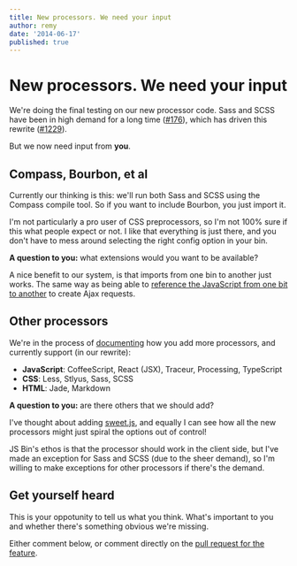 ```yaml
---
title: New processors. We need your input
author: remy
date: '2014-06-17'
published: true
---
```

# New processors. We need your input

We're doing the final testing on our new processor code. Sass and SCSS have been in high demand for a long time ([#176](https://github.com/jsbin/jsbin/issues/176)), which has driven this rewrite ([#1229](https://github.com/jsbin/jsbin/pull/1229)).

But we now need input from **you**.

## Compass, Bourbon, et al

Currently our thinking is this: we'll run both Sass and SCSS using the Compass compile tool. So if you want to include Bourbon, you just import it.

I'm not particularly a pro user of CSS preprocessors, so I'm not 100% sure if this what people expect or not. I like that everything is just there, and you don't have to mess around selecting the right config option in your bin.

**A question to you:** what extensions would you want to be available?

A nice benefit to our system, is that imports from one bin to another just works. The same way as being able to [reference the JavaScript from one bit to another](/help/linking-bins) to create Ajax requests.

## Other processors

We're in the process of [documenting](/help/adding-processors) how you add more processors, and currently support (in our rewrite):

* **JavaScript**: CoffeeScript, React (JSX), Traceur, Processing, TypeScript
* **CSS**: Less, Stlyus, Sass, SCSS
* **HTML**: Jade, Markdown

**A question to you:** are there others that we should add?

I've thought about adding [sweet.js](http://sweetjs.org/), and equally I can see how all the new processors might just spiral the options out of control!

JS Bin's ethos is that the processor should work in the client side, but I've made an exception for Sass and SCSS (due to the sheer demand), so I'm willing to make exceptions for other processors if there's the demand.

## Get yourself heard

This is your oppotunity to tell us what you think. What's important to you and whether there's something obvious we're missing.

Either comment below, or comment directly on the [pull request for the feature](https://github.com/jsbin/jsbin/pull/1229).
